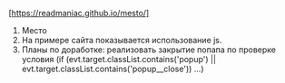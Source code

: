 [https://readmaniac.github.io/mesto/]
1. Место
2. На примере сайта показывается использование js.
3. Планы по доработке: реализовать закрытие попапа по проверке условия (if (evt.target.classList.contains('popup') || evt.target.classList.contains('popup__close')) ...)